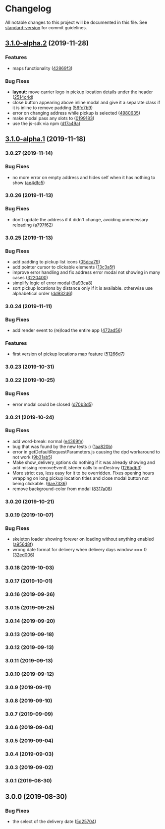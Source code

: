 # Changelog

All notable changes to this project will be documented in this file. See [standard-version](https://github.com/conventional-changelog/standard-version) for commit guidelines.

## [3.1.0-alpha.2](https://github.com/myparcelbe/checkout/compare/v3.1.0-alpha.1...v3.1.0-alpha.2) (2019-11-28)


### Features

* maps functionality ([42869f3](https://github.com/myparcelbe/checkout/commit/42869f300ca44f91a6aae4625e4954fc98f6fa9d))


### Bug Fixes

* **layout:** move carrier logo in pickup location details under the header ([2514c4d](https://github.com/myparcelbe/checkout/commit/2514c4d0d009a9faa581bc3c716b4ff7c1c820e6))
* close button appearing above inline modal and give it a separate class if it is inline to remove padding ([56fc7b9](https://github.com/myparcelbe/checkout/commit/56fc7b9c822c9b0460f0fb7bd2444669994d27ac))
* error on changing address while pickup is selected ([4980635](https://github.com/myparcelbe/checkout/commit/498063564290a6b01a162e8a23d0b3a8a1e60552))
* make modal pass any slots to <component> ([0199183](https://github.com/myparcelbe/checkout/commit/01991833e813eca187cb89120d1131f03864bc20))
* use the js-sdk via npm ([d17a49a](https://github.com/myparcelbe/checkout/commit/d17a49a16e9dd318192ca5e0b4a31e969db9f57e))

## [3.1.0-alpha.1](https://github.com/myparcelbe/checkout/compare/v0.1.1...v3.1.0-alpha.1) (2019-11-18)

### 3.0.27 (2019-11-14)


### Bug Fixes

* no more error on empty address and hides self when it has nothing to show ([ae4dfc5](https://github.com/myparcelbe/checkout/commit/ae4dfc5))

### 3.0.26 (2019-11-13)


### Bug Fixes

* don't update the address if it didn't change, avoiding unnecessary reloading ([a797f62](https://github.com/myparcelbe/checkout/commit/a797f62))

### 3.0.25 (2019-11-13)


### Bug Fixes

* add padding to pickup list icons ([05dca79](https://github.com/myparcelbe/checkout/commit/05dca79))
* add pointer cursor to clickable elements ([13c3a5f](https://github.com/myparcelbe/checkout/commit/13c3a5f))
* improve error handling and fix address error modal not showing in many cases ([3220400](https://github.com/myparcelbe/checkout/commit/3220400))
* simplify logic of error modal ([9a93ca8](https://github.com/myparcelbe/checkout/commit/9a93ca8))
* sort pickup locations by distance only if it is available. otherwise use alphabetical order ([dd932d6](https://github.com/myparcelbe/checkout/commit/dd932d6))

### 3.0.24 (2019-11-11)


### Bug Fixes

* add render event to (re)load the entire app ([472ad56](https://github.com/myparcelbe/checkout/commit/472ad56))


### Features

* first version of pickup locations map feature ([51266d7](https://github.com/myparcelbe/checkout/commit/51266d7))

### 3.0.23 (2019-10-31)

### 3.0.22 (2019-10-25)


### Bug Fixes

* error modal could be closed ([d70b3d5](https://github.com/myparcelbe/checkout/commit/d70b3d5))

### 3.0.21 (2019-10-24)


### Bug Fixes

* add word-break: normal ([e4369fe](https://github.com/myparcelbe/checkout/commit/e4369fe))
* bug that was found by the new tests :) ([1aa820b](https://github.com/myparcelbe/checkout/commit/1aa820b))
* error in getDefaultRequestParameters.js causing the dpd workaround to not work ([9b31ab5](https://github.com/myparcelbe/checkout/commit/9b31ab5))
* Make show_delivery_options do nothing if it was already showing and add missing removeEventListener calls to onDestroy ([126bdb3](https://github.com/myparcelbe/checkout/commit/126bdb3))
* More strict css, less easy for it to be overridden. Fixes opening hours wrapping on long pickup location titles and close modal button not being clickable. ([6ae7336](https://github.com/myparcelbe/checkout/commit/6ae7336))
* remove background-color from modal ([8317a08](https://github.com/myparcelbe/checkout/commit/8317a08))

### 3.0.20 (2019-10-21)

### 3.0.19 (2019-10-07)


### Bug Fixes

* skeleton loader showing forever on loading without anything enabled ([a956d8f](https://github.com/myparcelbe/checkout/commit/a956d8f))
* wrong date format for delivery when delivery days window === 0 ([32ed006](https://github.com/myparcelbe/checkout/commit/32ed006))

### 3.0.18 (2019-10-03)

### 3.0.17 (2019-10-01)

### 3.0.16 (2019-09-26)

### 3.0.15 (2019-09-25)

### 3.0.14 (2019-09-20)

### 3.0.13 (2019-09-18)

### 3.0.12 (2019-09-13)

### 3.0.11 (2019-09-13)

### 3.0.10 (2019-09-12)

### 3.0.9 (2019-09-11)

### 3.0.8 (2019-09-10)

### 3.0.7 (2019-09-09)

### 3.0.6 (2019-09-04)

### 3.0.5 (2019-09-04)

### 3.0.4 (2019-09-03)

### 3.0.3 (2019-09-02)

### 3.0.1 (2019-08-30)

## 3.0.0 (2019-08-30)


### Bug Fixes

* the select of the delivery date ([5d25704](https://github.com/myparcelbe/checkout/commit/5d25704))
